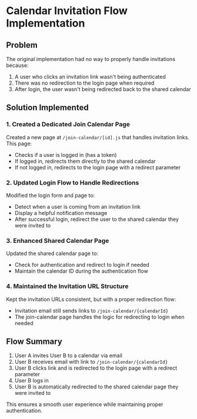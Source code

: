 # Calendar Invitation Flow Implementation

## Problem
The original implementation had no way to properly handle invitations because:
1. A user who clicks an invitation link wasn't being authenticated
2. There was no redirection to the login page when required
3. After login, the user wasn't being redirected back to the shared calendar

## Solution Implemented

### 1. Created a Dedicated Join Calendar Page
Created a new page at `/join-calendar/[id].js` that handles invitation links. This page:
- Checks if a user is logged in (has a token)
- If logged in, redirects them directly to the shared calendar
- If not logged in, redirects to the login page with a redirect parameter

### 2. Updated Login Flow to Handle Redirections
Modified the login form and page to:
- Detect when a user is coming from an invitation link
- Display a helpful notification message
- After successful login, redirect the user to the shared calendar they were invited to

### 3. Enhanced Shared Calendar Page
Updated the shared calendar page to:
- Check for authentication and redirect to login if needed
- Maintain the calendar ID during the authentication flow

### 4. Maintained the Invitation URL Structure
Kept the invitation URLs consistent, but with a proper redirection flow:
- Invitation email still sends links to `/join-calendar/{calendarId}`
- The join-calendar page handles the logic for redirecting to login when needed

## Flow Summary

1. User A invites User B to a calendar via email
2. User B receives email with link to `/join-calendar/{calendarId}`
3. User B clicks link and is redirected to the login page with a redirect parameter
4. User B logs in
5. User B is automatically redirected to the shared calendar page they were invited to

This ensures a smooth user experience while maintaining proper authentication.
